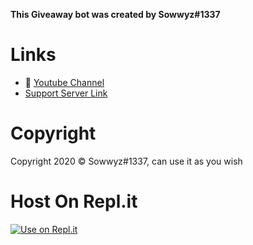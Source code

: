 

**This Giveaway bot was created by Sowwyz#1337**


# Links
- 🔗 [Youtube Channel](https://www.youtube.com/channel/UC9_kma0SOd-oSe24gqpqqCA)
- [Support Server Link](https://discord.gg/twitchfollower)

# Copyright 
Copyright 2020 © Sowwyz#1337, can use it as you wish





# Host On Repl.it
[![Use on Repl.it](https://repl.it/badge/github/Sowwyz/GiveawayBot)](https://repl.it/github/Sowwyz/GiveawayBot)
